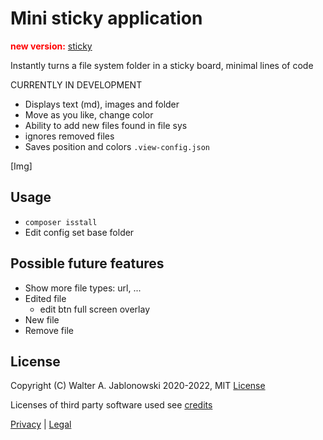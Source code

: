 # Mini sticky application

<span style="color: red; font-weight: bold;">new version:</span> [sticky](https://github.com/walter-a-jablonowski/sticky)

Instantly turns a file system folder in a sticky board, minimal lines of code

CURRENTLY IN DEVELOPMENT

- Displays text (md), images and folder
- Move as you like, change color
- Ability to add new files found in file sys
- ignores removed files
- Saves position and colors `.view-config.json`

[Img]


## Usage

- `composer isstall`
- Edit config set base folder


## Possible future features

- Show more file types: url, ...
- Edited file
  - edit btn full screen overlay
- New file
- Remove file


## License

Copyright (C) Walter A. Jablonowski 2020-2022, MIT [License](LICENSE)

Licenses of third party software used see [credits](credits.txt)

[Privacy](https://walter-a-jablonowski.github.io/privacy.html) | [Legal](https://walter-a-jablonowski.github.io/imprint.html)
